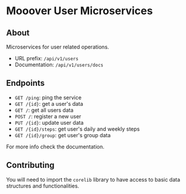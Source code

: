 # Mooover User Microservices

## About

Microservices for user related operations.

- URL prefix: `/api/v1/users`
- Documentation: `/api/v1/users/docs`

## Endpoints

- `GET /ping`: ping the service
- `GET /{id}`: get a user's data
- `GET /`: get all users data
- `POST /`: register a new user
- `PUT /{id}`: update user data
- `GET /{id}/steps`: get user's daily and weekly steps
- `GET /{id}/group`: get user's group data

For more info check the documentation.

## Contributing

You will need to import the `corelib` library to have access to basic data structures and functionalities.
